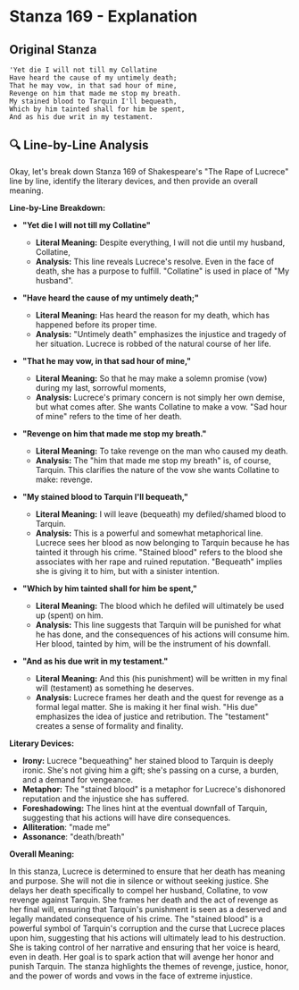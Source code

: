 # Stanza 169 - Explanation

## Original Stanza
```
'Yet die I will not till my Collatine
Have heard the cause of my untimely death;
That he may vow, in that sad hour of mine,
Revenge on him that made me stop my breath.
My stained blood to Tarquin I'll bequeath,
Which by him tainted shall for him be spent,
And as his due writ in my testament.
```

## 🔍 Line-by-Line Analysis
Okay, let's break down Stanza 169 of Shakespeare's "The Rape of Lucrece" line by line, identify the literary devices, and then provide an overall meaning.

**Line-by-Line Breakdown:**

*   **"Yet die I will not till my Collatine"**
    *   **Literal Meaning:**  Despite everything, I will not die until my husband, Collatine,
    *   **Analysis:**  This line reveals Lucrece's resolve.  Even in the face of death, she has a purpose to fulfill. "Collatine" is used in place of "My husband".

*   **"Have heard the cause of my untimely death;"**
    *   **Literal Meaning:** Has heard the reason for my death, which has happened before its proper time.
    *   **Analysis:** "Untimely death" emphasizes the injustice and tragedy of her situation. Lucrece is robbed of the natural course of her life.

*   **"That he may vow, in that sad hour of mine,"**
    *   **Literal Meaning:** So that he may make a solemn promise (vow) during my last, sorrowful moments,
    *   **Analysis:**  Lucrece's primary concern is not simply her own demise, but what comes after.  She wants Collatine to make a vow. "Sad hour of mine" refers to the time of her death.

*   **"Revenge on him that made me stop my breath."**
    *   **Literal Meaning:** To take revenge on the man who caused my death.
    *   **Analysis:**  The "him that made me stop my breath" is, of course, Tarquin.  This clarifies the nature of the vow she wants Collatine to make: revenge.

*   **"My stained blood to Tarquin I'll bequeath,"**
    *   **Literal Meaning:** I will leave (bequeath) my defiled/shamed blood to Tarquin.
    *   **Analysis:** This is a powerful and somewhat metaphorical line.  Lucrece sees her blood as now belonging to Tarquin because he has tainted it through his crime. "Stained blood" refers to the blood she associates with her rape and ruined reputation. "Bequeath" implies she is giving it to him, but with a sinister intention.

*   **"Which by him tainted shall for him be spent,"**
    *   **Literal Meaning:**  The blood which he defiled will ultimately be used up (spent) on him.
    *   **Analysis:** This line suggests that Tarquin will be punished for what he has done, and the consequences of his actions will consume him.  Her blood, tainted by him, will be the instrument of his downfall.

*   **"And as his due writ in my testament."**
    *   **Literal Meaning:**  And this (his punishment) will be written in my final will (testament) as something he deserves.
    *   **Analysis:** Lucrece frames her death and the quest for revenge as a formal legal matter. She is making it her final wish. "His due" emphasizes the idea of justice and retribution.  The "testament" creates a sense of formality and finality.

**Literary Devices:**

*   **Irony:**  Lucrece "bequeathing" her stained blood to Tarquin is deeply ironic.  She's not giving him a gift; she's passing on a curse, a burden, and a demand for vengeance.
*   **Metaphor:** The "stained blood" is a metaphor for Lucrece's dishonored reputation and the injustice she has suffered.
*   **Foreshadowing:**  The lines hint at the eventual downfall of Tarquin, suggesting that his actions will have dire consequences.
*   **Alliteration**: "made me"
*   **Assonance**: "death/breath"

**Overall Meaning:**

In this stanza, Lucrece is determined to ensure that her death has meaning and purpose. She will not die in silence or without seeking justice. She delays her death specifically to compel her husband, Collatine, to vow revenge against Tarquin. She frames her death and the act of revenge as her final will, ensuring that Tarquin's punishment is seen as a deserved and legally mandated consequence of his crime. The "stained blood" is a powerful symbol of Tarquin's corruption and the curse that Lucrece places upon him, suggesting that his actions will ultimately lead to his destruction.  She is taking control of her narrative and ensuring that her voice is heard, even in death. Her goal is to spark action that will avenge her honor and punish Tarquin. The stanza highlights the themes of revenge, justice, honor, and the power of words and vows in the face of extreme injustice.
